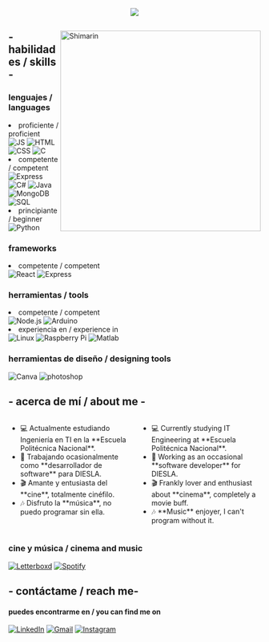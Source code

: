 <p align = center ><img src=https://i.postimg.cc/mrfPXf0v/300300.png"> </p>

<div>
<img align="right" width="400" alt="Shimarin" src="https://i.postimg.cc/fLywz8Xz/one-of-my-favourites-quotes.png"/>
  
<h2> - habilidades / skills - </h2>
  
<h3>lenguajes / languages</h3>
<li>proficiente / proficient</li>
    <img src = "https://img.shields.io/badge/javascript-%23efd81d.svg?style=for-the-badge&logo=css3&logoColor=black" alt = "JS">
    <img src = "https://img.shields.io/badge/html5-%23E34F26.svg?style=for-the-badge&logo=html5&logoColor=white" alt = "HTML" />
    <img src = "https://img.shields.io/badge/css3-%231572B6.svg?style=for-the-badge&logo=css3&logoColor=white" alt = "CSS" />
    <img src = "https://img.shields.io/badge/c-%2300599C.svg?style=for-the-badge&logo=c&logoColor=white" alt = "C">

<li>competente / competent</li>
    <img src = "https://img.shields.io/badge/express.js-%23404d59.svg?style=for-the-badge&logo=express&logoColor=%2361DAFB" alt = "Express" />
    <img src = "https://img.shields.io/badge/c%23-%23239120.svg?style=for-the-badge&logo=c-sharp&logoColor=white" alt = "C#" />
    <img src = "https://img.shields.io/badge/java-%23ED8B00.svg?style=for-the-badge&logo=java&logoColor=white" alt = "Java" />
    <img src = "https://img.shields.io/badge/mongodb-%2355ad47.svg?style=for-the-badge&logo=mongodb&logoColor=white" alt = "MongoDB" />
    <img src = "https://img.shields.io/badge/Microsoft%20SQL%20Server-CC2927?style=for-the-badge&logo=microsoft%20sql%20server&logoColor=white" alt = "SQL" />
    

<li>principiante / beginner</li>
    <img src = "https://img.shields.io/badge/python-3670A0?style=for-the-badge&logo=python&logoColor=ffdd54" alt = "Python" />

<h3>frameworks</h3>
<li>competente / competent</li>
    <img src="https://img.shields.io/badge/react-%231b2025.svg?style=for-the-badge&logo=react&logoColor=%2361DAFB" alt="React">
    <img src="https://img.shields.io/badge/express.js-%23404d59.svg?style=for-the-badge&logo=express&logoColor=%2361DAFB" alt="Express">


<h3>herramientas / tools</h3>
<li>competente / competent</li>
    <img src="https://img.shields.io/badge/node.js-6DA55F?style=for-the-badge&logo=node.js&logoColor=white" alt="Node.js">
    <img src = "https://img.shields.io/badge/-Arduino-00979D?style=for-the-badge&logo=Arduino&logoColor=white" alt = "Arduino" />
<li>experiencia en / experience in</li>
    <img src = "https://img.shields.io/badge/Linux-FCC624?style=for-the-badge&logo=linux&logoColor=black" alt = "Linux" />
    <img src = "https://img.shields.io/badge/-RaspberryPi-C51A4A?style=for-the-badge&logo=Raspberry-Pi" alt = "Raspberry Pi" />
    <img src = "https://img.shields.io/badge/MATLAB-%23cb6015?style=for-the-badge&logo=MATLAB&logoColor=white&labelColor=%230376a7" alt = "Matlab">
    
<h3> herramientas de diseño / designing tools </h3>
    <img src = "https://img.shields.io/badge/Canva-%2300C4CC.svg?style=for-the-badge&logo=Canva&logoColor=white" alt = "Canva" />
    <img src = "https://img.shields.io/badge/adobe%20photoshop-%2331A8FF.svg?style=for-the-badge&logo=adobe%20photoshop&logoColor=white" alt = "photoshop" />
  
<h2> - acerca de mí / about me -</h2>
<div style="display: flex; flex-wrap: wrap; justify-content: space-between;wrap:wrap">
  <div style="width: 48%;">
    <ul>
      <li>💻 Actualmente estudiando Ingeniería en TI en la **Escuela Politécnica Nacional**.</li>
      <li>🔭 Trabajando ocasionalmente como **desarrollador de software** para DIESLA.</li>
      <li>🎬 Amante y entusiasta del **cine**, totalmente cinéfilo.</li>
      <li>🎶 Disfruto la **música**, no puedo programar sin ella.</li>
    </ul>
  </div>
  <div style="width: 48%;">
    <ul>
      <li>💻 Currently studying IT Engineering at **Escuela Politécnica Nacional**.</li>
      <li>🔭 Working as an occasional **software developer** for DIESLA.</li>
      <li>🎬 Frankly lover and enthusiast about **cinema**, completely a movie buff.</li>
      <li>🎶 **Music** enjoyer, I can't program without it.</li>
    </ul>
  </div>
</div>

  <h3>cine y música / cinema and music</h3>
  <a href = "https://letterboxd.com/jonathanspr07/">
  <img src = "http://img.shields.io/badge/Letterboxd-009337?style=for-the-badge&logo=Letterboxd&logoColor=white" alt = "Letterboxd"></a>
    
  <a href = "https://open.spotify.com/user/12176241821?si=ef78df9800b743ef">
  <img src = "https://img.shields.io/badge/Spotify-009337?style=for-the-badge&logo=spotify&logoColor=white" alt = "Spotify"></a>

<h2> - contáctame / reach me- </h2>
   
  <h4>puedes encontrarme en / you can find me on</h4>
  <a href = "https://www.linkedin.com/in/jonathan-puente-07p/">
  <img src = "https://img.shields.io/badge/linkedin-%230077B5.svg?style=for-the-badge&logo=linkedin&logoColor=white" alt = "LinkedIn"></a>
  
  <a href = "mailto:jona07072000@gmail.com">
  <img src = "https://img.shields.io/badge/Gmail-D14836?style=for-the-badge&logo=gmail&logoColor=white" alt = "Gmail"></a>
  
  <a href = "https://www.instagram.com/jona07_07/">
  <img src = "https://img.shields.io/badge/Instagram-%23E4405F.svg?style=for-the-badge&logo=Instagram&logoColor=white" alt = "Instagram"></a>
  

</b></br>

  </div>
